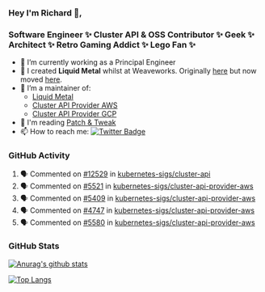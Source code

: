 ### Hey I'm Richard 👋, 

<h3 align="left">Software Engineer ✨ Cluster API & OSS Contributor ✨ Geek ✨ Architect ✨ Retro Gaming Addict ✨ Lego Fan ✨</h3>

- 🔭 I’m currently working as a Principal Engineer
- 📯 I created **Liquid Metal** whilst at Weaveworks. Originally [here](https://github.com/weaveworks-liquidmetal) but now moved [here](https://github.com/liquidmetal-dev).
- 👯 I’m a maintainer of:
  -  [Liquid Metal](https://github.com/liquidmetal-dev)
  -  [Cluster API Provider AWS](https://github.com/kubernetes-sigs/cluster-api-provider-aws)
  -  [Cluster API Provider GCP](https://github.com/kubernetes-sigs/cluster-api-provider-gcp)
- 💬 I'm reading [Patch & Tweak](https://bjooks.com/products/patch-tweak-exploring-modular-synthesis)
- 📫 How to reach me: [![Twitter Badge](https://img.shields.io/badge/-@fruit_case-00acee?style=flat&logo=Twitter&logoColor=white)](https://twitter.com/intent/follow?screen_name=fruit_case "Follow on Twitter")

### GitHub Activity 

<!--START_SECTION:activity-->
1. 🗣 Commented on [#12529](https://github.com/kubernetes-sigs/cluster-api/pull/12529#issuecomment-3118844904) in [kubernetes-sigs/cluster-api](https://github.com/kubernetes-sigs/cluster-api)
2. 🗣 Commented on [#5521](https://github.com/kubernetes-sigs/cluster-api-provider-aws/pull/5521#issuecomment-3114122226) in [kubernetes-sigs/cluster-api-provider-aws](https://github.com/kubernetes-sigs/cluster-api-provider-aws)
3. 🗣 Commented on [#5409](https://github.com/kubernetes-sigs/cluster-api-provider-aws/issues/5409#issuecomment-3114120369) in [kubernetes-sigs/cluster-api-provider-aws](https://github.com/kubernetes-sigs/cluster-api-provider-aws)
4. 🗣 Commented on [#4747](https://github.com/kubernetes-sigs/cluster-api-provider-aws/issues/4747#issuecomment-3079365752) in [kubernetes-sigs/cluster-api-provider-aws](https://github.com/kubernetes-sigs/cluster-api-provider-aws)
5. 🗣 Commented on [#5580](https://github.com/kubernetes-sigs/cluster-api-provider-aws/pull/5580#issuecomment-3035035107) in [kubernetes-sigs/cluster-api-provider-aws](https://github.com/kubernetes-sigs/cluster-api-provider-aws)
<!--END_SECTION:activity-->

### GitHub Stats

[![Anurag's github stats](https://github-readme-stats.vercel.app/api?username=richardcase&count_private=true&show_icons=true)](https://github.com/anuraghazra/github-readme-stats)

[![Top Langs](https://github-readme-stats.vercel.app/api/top-langs/?username=richardcase&hide=html&layout=compact)](https://github.com/anuraghazra/github-readme-stats)

